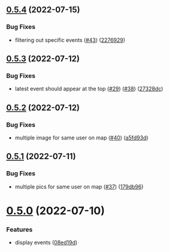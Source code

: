 ## [0.5.4](https://github.com/EddieHubCommunity/EddieHubLive/compare/v0.5.3...v0.5.4) (2022-07-15)


### Bug Fixes

* filtering out specific events ([#43](https://github.com/EddieHubCommunity/EddieHubLive/issues/43)) ([2276929](https://github.com/EddieHubCommunity/EddieHubLive/commit/22769293ab9d575d39378d4a0a2e0871678619fe))



## [0.5.3](https://github.com/EddieHubCommunity/EddieHubLive/compare/v0.5.2...v0.5.3) (2022-07-12)


### Bug Fixes

* latest event should appear at the top ([#29](https://github.com/EddieHubCommunity/EddieHubLive/issues/29)) ([#38](https://github.com/EddieHubCommunity/EddieHubLive/issues/38)) ([27328dc](https://github.com/EddieHubCommunity/EddieHubLive/commit/27328dcf0ce9fd3353cb93b83f44136f784efb63))



## [0.5.2](https://github.com/EddieHubCommunity/EddieHubLive/compare/v0.5.1...v0.5.2) (2022-07-12)


### Bug Fixes

* multiple image for same user on map  ([#40](https://github.com/EddieHubCommunity/EddieHubLive/issues/40)) ([a5fd93d](https://github.com/EddieHubCommunity/EddieHubLive/commit/a5fd93d81ae2688ced019964ac6dfc762243c06a))



## [0.5.1](https://github.com/EddieHubCommunity/EddieHubLive/compare/v0.5.0...v0.5.1) (2022-07-11)


### Bug Fixes

* multiple pics for same user on map ([#37](https://github.com/EddieHubCommunity/EddieHubLive/issues/37)) ([179db96](https://github.com/EddieHubCommunity/EddieHubLive/commit/179db9661f7c4012b63cdc78e6c75b9484ba534f))



# [0.5.0](https://github.com/EddieHubCommunity/EddieHubLive/compare/v0.4.4...v0.5.0) (2022-07-10)


### Features

* display events ([08ed19d](https://github.com/EddieHubCommunity/EddieHubLive/commit/08ed19d8ba19fa4f08afa92ce7db192b0e3797d6))



